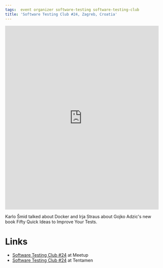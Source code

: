 ```yaml
---
tags:  event organizer software-testing software-testing-club
title: 'Software Testing Club #24, Zagreb, Croatia'
---
```

<iframe src="https://www.facebook.com/plugins/post.php?href=https%3A%2F%2Fwww.facebook.com%2Fmedia%2Fset%2F%3Fset%3Da.10154113600162290.1073741861.735252289%26type%3D3&width=500" width="500" height="597" style="border:none;overflow:hidden" scrolling="no" frameborder="0" allowTransparency="true"></iframe>

Karlo Šmid talked about Docker and Irja Straus about Gojko Adzic's new book Fifty Quick Ideas to Improve Your Tests.

# Links

- [Software Testing Club #24](http://www.meetup.com/SoftwareTestingClub/events/229603209/) at Meetup
- [Software Testing Club #24](http://blog.tentamen.eu/zagreb-software-testing-club-24-report/) at Tentamen

